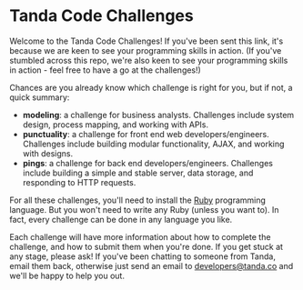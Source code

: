 Tanda Code Challenges
=================================

Welcome to the Tanda Code Challenges! If you've been sent this link, it's because we are keen to see your programming skills in action. (If you've stumbled across this repo, we're also keen to see your programming skills in action - feel free to have a go at the challenges!)

Chances are you already know which challenge is right for you, but if not, a quick summary:

- **modeling**: a challenge for business analysts. Challenges include system design, process mapping, and working with APIs.
- **punctuality**: a challenge for front end web developers/engineers. Challenges include building modular functionality, AJAX, and working with designs.
- **pings**: a challenge for back end developers/engineers. Challenges include building a simple and stable server, data storage, and responding to HTTP requests.

For all these challenges, you'll need to install the [Ruby](https://www.ruby-lang.org/en/) programming language. But you won't need to write any Ruby (unless you want to). In fact, every challenge can be done in any language you like.

Each challenge will have more information about how to complete the challenge, and how to submit them when you're done. If you get stuck at any stage, please ask! If you've been chatting to someone from Tanda, email them back, otherwise just send an email to developers@tanda.co and we'll be happy to help you out.